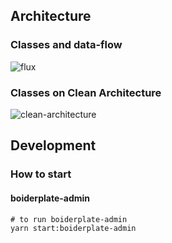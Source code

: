 
## Architecture


### Classes and data-flow

![flux](https://miro.medium.com/max/1400/1*iDwC7At7blypzZPqIAn_PQ.png)

### Classes on Clean Architecture

![clean-architecture](https://miro.medium.com/max/1400/1*-bWd49QyJrXPTDC5zp-jpg.png)

## Development

### How to start


#### boiderplate-admin

```
# to run boiderplate-admin
yarn start:boiderplate-admin
```


